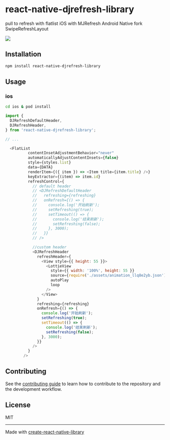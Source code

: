 # react-native-djrefresh-library

pull to refresh with flatlist
iOS with MJRefresh
Android Native fork SwipeRefreshLayout

![](example/screenshot_android.gif.gif)


 
## Installation

```sh
npm install react-native-djrefresh-library
```

## Usage
### ios
```sh
cd ios & pod install
```
```js
import {
  DJRefreshDefaultHeader,
  DJRefreshHeader,
} from 'react-native-djrefresh-library';

// ...

  <FlatList
          contentInsetAdjustmentBehavior="never"
          automaticallyAdjustContentInsets={false}
          style={styles.list}
          data={DATA}
          renderItem={({ item }) => <Item title={item.title} />}
          keyExtractor={(item) => item.id}
          refreshControl={
            // default header
            // <DJRefreshDefaultHeader
            //   refreshing={refreshing}
            //   onRefresh={() => {
            //     console.log('开始刷新');
            //     setRefreshing(true);
            //     setTimeout(() => {
            //       console.log('结束刷新');
            //       setRefreshing(false);
            //     }, 3000);
            //   }}
            // />

            //custom header
            <DJRefreshHeader
              refreshHeader={
                <View style={{ height: 55 }}>
                  <LottieView
                    style={{ width: '100%', height: 55 }}
                    source={require('./assets/animation_llq8e2yb.json')}
                    autoPlay
                    loop
                  />
                </View>
              }
              refreshing={refreshing}
              onRefresh={() => {
                console.log('开始刷新');
                setRefreshing(true);
                setTimeout(() => {
                  console.log('结束刷新');
                  setRefreshing(false);
                }, 3000);
              }}
            />
          }
        />
```

## Contributing

See the [contributing guide](CONTRIBUTING.md) to learn how to contribute to the repository and the development workflow.

## License

MIT

---

Made with [create-react-native-library](https://github.com/callstack/react-native-builder-bob)
